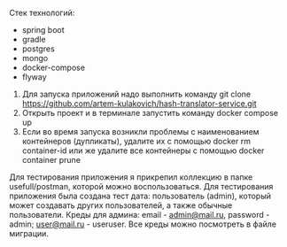 Стек технологий:

- spring boot
- gradle
- postgres
- mongo
- docker-compose
- flyway

1) Для запуска приложений надо выполнить команду git clone https://github.com/artem-kulakovich/hash-translator-service.git
2) Открыть проект и в терминале запустить команду docker compose up
3) Если во время запуска возникли проблемы с наименованием контейнеров (дупликаты), удалите их с помощью docker rm container-id или же удалите все контейнеры с помощью docker container prune

Для тестирования приложения я прикрепил коллекцию в папке usefull/postman, которой можно воспользоваться.
Для тестирования приложения была создана тест дата: пользователь (admin), который может создавать других пользователей, а также обычные пользователи.
Креды для админа: email - admin@mail.ru, password - admin; user@mail.ru - useruser. Все креды можно посмотреть в файле миграции.

